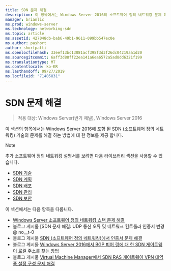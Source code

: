 ```yaml
---
title: SDN 문제 해결
description: 이 항목에서는 Windows Server 2016의 소프트웨어 정의 네트워킹 문제 해결에 대 한 링크를 제공 합니다.
manager: brianlic
ms.prod: windows-server
ms.technology: networking-sdn
ms.topic: article
ms.assetid: 427048db-bab6-49b1-9611-099bb547ec0e
ms.author: pashort
author: shortpatti
ms.openlocfilehash: 33eef13bc13081acf398f3d3f26dc04219aa1d20
ms.sourcegitcommit: 6aff3d88ff22ea141a6ea6572a5ad8dd6321f199
ms.translationtype: MT
ms.contentlocale: ko-KR
ms.lasthandoff: 09/27/2019
ms.locfileid: "71405831"
---
```

# <a name="troubleshoot-sdn"></a>SDN 문제 해결

>적용 대상: Windows Server(반기 채널), Windows Server 2016

이 섹션의 항목에서는 Windows Server 2016에 포함 된 SDN (소프트웨어 정의 네트워킹) 기술의 문제를 해결 하는 방법에 대 한 정보를 제공 합니다.

> [!NOTE]  
> 추가 소프트웨어 정의 네트워킹 설명서를 보려면 다음 라이브러리 섹션을 사용할 수 있습니다.  
>  
> - [SDN 기술](../technologies/Software-Defined-Networking-Technologies.md) 
> - [SDN 계획](../plan/Plan-Software-Defined-Networking.md)
> - [SDN 배포](../deploy/Deploy-Software-Defined-Networking.md)
> - [SDN 관리](../manage/manage-sdn.md)
> - [SDN 보안](../security/sdn-security-top.md)

이 섹션에서는 다음 항목을 다룹니다.

- [Windows Server 소프트웨어 정의 네트워킹 스택 문제 해결](https://docs.microsoft.com/windows-server/networking/sdn/troubleshoot/troubleshoot-windows-server-software-defined-networking-stack)
- 블로그 게시물 [SDN 문제 해결: UDP 통신 오류 및 네트워크 컨트롤러 인증서 변경 @ no__t-0
- 블로그 게시물 [SDN (소프트웨어 정의 네트워킹)에서 인증서 문제 해결](https://techcommunity.microsoft.com/t5/Networking-Blog/Troubleshooting-certificate-issues-in-Software-Defined/ba-p/339671)
- 블로그 게시물 [Windows Server 2016에서 BGP 피어 링에 대 한 SDN 게이트웨이 로컬 주소를 찾는 방법](https://techcommunity.microsoft.com/t5/Networking-Blog/How-to-find-the-SDN-gateway-local-address-for-BGP-peering-in/ba-p/339663)
- 블로그 게시물 [Virtual Machine Manager에서 SDN RAS 게이트웨이 VPN 대역폭 설정 구성 문제 해결](https://techcommunity.microsoft.com/t5/Networking-Blog/Troubleshoot-Configuring-SDN-RAS-Gateway-VPN-Bandwidth-Settings/ba-p/339661)

